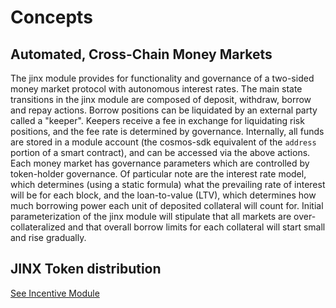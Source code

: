 <!--
order: 1
-->

# Concepts

## Automated, Cross-Chain Money Markets

The jinx module provides for functionality and governance of a two-sided money market protocol with autonomous interest rates. The main state transitions in the jinx module are composed of deposit, withdraw, borrow and repay actions. Borrow positions can be liquidated by an external party called a "keeper". Keepers receive a fee in exchange for liquidating risk positions, and the fee rate is determined by governance. Internally, all funds are stored in a module account (the cosmos-sdk equivalent of the `address` portion of a smart contract), and can be accessed via the above actions. Each money market has governance parameters which are controlled by token-holder governance. Of particular note are the interest rate model, which determines (using a static formula) what the prevailing rate of interest will be for each block, and the loan-to-value (LTV), which determines how much borrowing power each unit of deposited collateral will count for. Initial parameterization of the jinx module will stipulate that all markets are over-collateralized and that overall borrow limits for each collateral will start small and rise gradually.

## JINX Token distribution

[See Incentive Module](../../incentive/spec/01_concepts.md)

